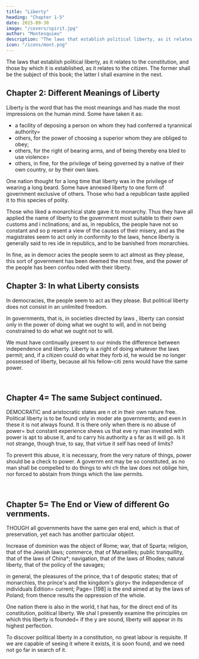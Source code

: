 ```yaml
---
title: "Liberty"
heading: "Chapter 1-5"
date: 2015-09-30
image: "/covers/spirit.jpg"
author: "Montesquieu"
description: "The laws that establish political liberty, as it relates to the constitution, and those by which it is established, as it relates to the citizen."
icon: "/icons/mont.png"
---
```




The laws that establish political liberty, as it relates to the constitution, and those by which it is established, as it relates to the citizen. The former shall be the subject of this book; the latter I shall examine in the next.


## Chapter 2: Different Meanings of Liberty

Liberty is the word that has the most meanings and has made the most impressions on the human mind. Some have taken it as:
- a facility of deposing a person on whom they had conferred a tyrannical authority= 
- others, for the power of choosing a superior whom they are obliged to obey;
- others, for the right of bearing arms, and of being thereby ena bled to use violence= 
- others, in fine, for the privilege of being governed  by a native of their own country, or by their own laws.

One nation thought for a long time that liberty was in the privilege of wearing a long beard.
Some have annexed liberty to one form of government exclusive of others. Those who had a republican taste applied it to this species of polity.

Those who liked a monarchical state gave it to monarchy. Thus they have all applied the name of liberty to the government most suitable to their own customs and i nclinations; and as, in republics, the people have not so constant and so p resent a view of the causes of their misery, and as the magistrates seem to act only in conformity to the laws, hence liberty is generally said to res ide in republics, and to be banished from monarchies. 

In fine, as in democr acies the people seem to act almost as they please, this sort of government has been deemed the most free, and the power of the people has been confou nded with their liberty.



## Chapter 3: In what Liberty consists

In democracies, the people seem to act as they please. But political liberty does not consist in an unlimited freedom. 

In governments, that is, in societies directed by laws , liberty can consist only in the power of doing what we ought to will, and in not being constrained to do what we ought not to will.

We must have continually present to our  minds the difference between independence and liberty. Liberty is a right of doing whatever the laws permit; and, if a citizen could do what they forb id, he would be no longer possessed of liberty, because all his fellow-citi zens would have the same power.

<br>

## Chapter 4= The same Subject continued.

DEMOCRATIC and aristocratic states are n ot in their own nature free. Political liberty is to be found only in moder ate governments; and even in these it is not always found. It is there only when there is no abuse of power= but constant experience shews us that eve ry man invested with power is apt to abuse it, and to carry his authority a s far as it will go. Is it not strange, though true, to say, that virtue it self has need of limits?

To prevent this abuse, it is necessary,  from the very nature of things, power should be a check to power. A governm ent may be so constituted, as no man shall be compelled to do things to whi ch the law does not oblige him, nor forced to abstain from things which the law permits.

<br>

## Chapter 5= The End or View of different Go vernments.

THOUGH all governments have the same gen eral end, which is that of preservation, yet each has another particular object. 

Increase of dominion was the object of Rome; war, that of Sparta; religion, that of the Jewish laws; commerce, that of Marseilles; public tranquillity, that of the laws of China*; navigation, that of the laws of Rhodes; natural liberty, that of the policy of the savages; 

in general, the pleasures of the prince, tha t of despotic states; that of monarchies, the prince's and the kingdom's glory= the independence of individuals Edition= current; Page= [198] is the end aimed at  by the laws of Poland; from thence results the oppression of the whole.


One nation there is also in the world, t hat has, for the direct end of its constitution, political liberty. We shal l presently examine the principles on which this liberty is founded= if the y are sound, liberty will appear in its highest perfection.

To discover political liberty in a constitution, no great labour is requisite. If we are capable of seeing it where it exists, it is soon found, and we need not go far in search of it.

